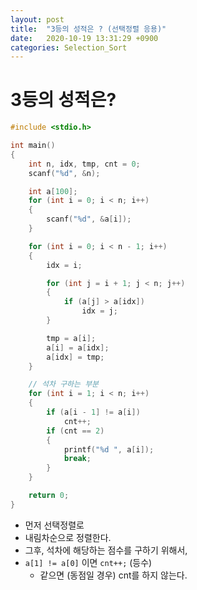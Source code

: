 ```yaml
---
layout: post
title:  "3등의 성적은 ? (선택정렬 응용)"
date:   2020-10-19 13:31:29 +0900
categories: Selection_Sort
---
```

# 3등의 성적은?

```c
#include <stdio.h>

int main()
{
    int n, idx, tmp, cnt = 0;
    scanf("%d", &n);

    int a[100];
    for (int i = 0; i < n; i++)
    {
        scanf("%d", &a[i]);
    }

    for (int i = 0; i < n - 1; i++)
    {
        idx = i;

        for (int j = i + 1; j < n; j++)
        {
            if (a[j] > a[idx])
                idx = j;
        }

        tmp = a[i];
        a[i] = a[idx];
        a[idx] = tmp;
    }

    // 석차 구하는 부분
    for (int i = 1; i < n; i++)
    {
        if (a[i - 1] != a[i])
            cnt++;
        if (cnt == 2)
        {
            printf("%d ", a[i]);
            break;
        }
    }

    return 0;
}
```

- 먼저 선택정렬로
- 내림차순으로 정렬한다.
- 그후, 석차에 해당하는 점수를 구하기 위해서,
- `a[1] != a[0]` 이면 `cnt++;` (등수)
  - 같으면 (동점일 경우) cnt를 하지 않는다.